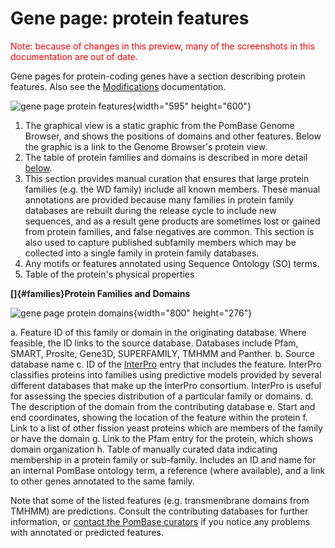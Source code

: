 # Gene page: protein features

<div style="color: red">
  Note: because of changes in this preview, many of the screenshots in
  this documentation are out of date.
</div>

Gene pages for protein-coding genes have a section describing protein
features. Also see the
[Modifications](/documentation/gene-page-modifications) documentation.

![gene page protein features](assets/gene_page_protein_features.png  "Protein features"){width="595" height="600"}

1.  The graphical view is a static graphic from the PomBase Genome
    Browser, and shows the positions of domains and other features.
    Below the graphic is a link to the Genome Browser's protein view.
2.  The table of protein families and domains is described in more
    detail [below](/documentation/gene-page-protein-features#families).
3.  This section provides manual curation that ensures that large
    protein families (e.g. the WD family) include all known members.
    These manual annotations are provided because many families in
    protein family databases are rebuilt during the release cycle to
    include new sequences, and as a result gene products are sometimes
    lost or gained from protein families, and false negatives are
    common. This section is also used to capture published subfamily
    members which may be collected into a single family in protein
    family databases.
4.  Any motifs or features annotated using Sequence Ontology (SO) terms.
5.  Table of the protein's physical properties

**[]{#families}Protein Families and Domains**

![gene page protein domains](assets/gene_page_protein_domains.png "Protein families and domains"){width="800" height="276"}

a.  Feature ID of this family or domain in the originating database.
    Where feasible, the ID links to the source database. Databases
    include Pfam, SMART, Prosite, Gene3D, SUPERFAMILY, TMHMM and
    Panther.
b.  Source database name
c.  ID of the [InterPro](http://www.ebi.ac.uk/interpro/) entry that
    includes the feature. InterPro classifies proteins into families
    using predictive models provided by several different databases that
    make up the InterPro consortium. InterPro is useful for assessing
    the species distribution of a particular family or domains.
d.  The description of the domain from the contributing database
e.  Start and end coordinates, showing the location of the feature
    within the protein
f.  Link to a list of other fission yeast proteins which are members of
    the family or have the domain
g.  Link to the Pfam entry for the protein, which shows domain
    organization
h.  Table of manually curated data indicating membership in a protein
    family or sub-family. Includes an ID and name for an internal
    PomBase ontology term, a reference (where available), and a link to
    other genes annotated to the same family.

Note that some of the listed features (e.g. transmembrane domains from
TMHMM) are predictions. Consult the contributing databases for further
information, or [contact the PomBase curators](/feedback) if you notice
any problems with annotated or predicted features.
